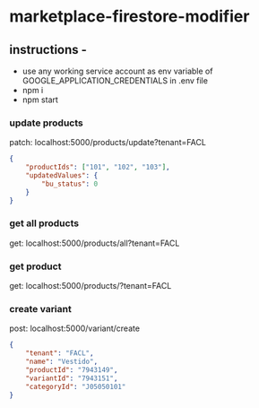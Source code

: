 # marketplace-firestore-modifier



## instructions -
 - use any working service account as env variable of GOOGLE_APPLICATION_CREDENTIALS in .env file
 - npm i
 - npm start
 
 
### update products

patch: localhost:5000/products/update?tenant=FACL

```json
{
    "productIds": ["101", "102", "103"],
    "updatedValues": {
        "bu_status": 0
    }
}
```


### get all products

get: localhost:5000/products/all?tenant=FACL


### get product

get: localhost:5000/products/<productId>?tenant=FACL


### create variant

post: localhost:5000/variant/create

```json
{
    "tenant": "FACL",
    "name": "Vestido",
    "productId": "7943149",
    "variantId": "7943151",
    "categoryId": "J05050101"
}
```
